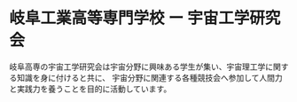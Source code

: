 # 岐阜工業高等専門学校 ー 宇宙工学研究会

岐阜高専の宇宙工学研究会は宇宙分野に興味ある学生が集い、宇宙理工学に関する知識を身に付けると共に、 宇宙分野に関連する各種競技会へ参加して人間力と実践力を養うことを目的に活動しています。
